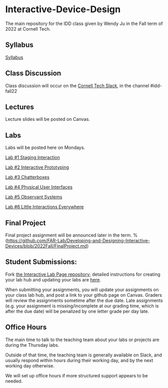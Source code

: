 # Interactive-Device-Design
The main repository for the IDD class given by Wendy Ju in the Fall term of 2022 at Cornell Tech.

## Syllabus
[Syllabus](https://canvas.cornell.edu/courses/33420/assignments/syllabus) 

## Class Discussion
Class discussion will occur on the [Cornell Tech Slack](https://cornelltech.slack.com), in the channel #idd-fall22

## Lectures
Lecture slides will be posted on Canvas.


## Labs
Labs will be posted here on Mondays.

[Lab #1 Staging Interaction](https://github.com/FAR-Lab/Interactive-Lab-Hub/blob/Fall2022/Lab%201)

[Lab #2 Interactive Prototyping](https://github.com/FAR-Lab/Interactive-Lab-Hub/blob/Fall2022/Lab%202)

[Lab #3 Chatterboxes](https://github.com/FAR-Lab/Interactive-Lab-Hub/tree/Fall2022/Lab%203)

[Lab #4 Physical User Interfaces](https://github.com/FAR-Lab/Interactive-Lab-Hub/tree/Fall2022/Lab%204)

[Lab #5 Observant Systems](https://github.com/FAR-Lab/Interactive-Lab-Hub/tree/Fall2022/Lab%205)

[Lab #6 Little Interactions Everywhere](https://github.com/FAR-Lab/Interactive-Lab-Hub/tree/Fall2022/Lab%206)

## Final Project

Final project assignment will be announced later in the term.
%(https://github.com/FAR-Lab/Developing-and-Designing-Interactive-Devices/blob/2022Fall/FinalProject.md)



## Student Submissions:

Fork  [the Interactive Lab Page repository](https://github.com/FAR-Lab/Interactive-Lab-Hub); detailed instructions for creating your lab hub and updating your labs are [here](https://github.com/FAR-Lab/Developing-and-Designing-Interactive-Devices/blob/2022Fall/readings/Submitting%20Labs.md).

When submitting your assignments, you will update your assignments on your class lab hub, and post a link to your github page on Canvas. Graders will review the assignments sometime after the due date. Late assignments (e.g. your assignment is missing/incomplete at our grading time, which is after the due date) will be penalized by one letter grade per day late.



## Office Hours 

The main time to talk to the teaching team about your labs or projects are during the Thursday labs. 

Outside of that time, the teaching team is generally available on Slack, and usually respond within hours during their working day, and by the next working day otherwise. 

We will set up office hours if more structured support appears to be needed.
